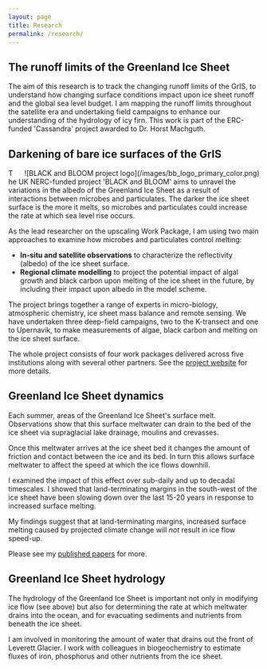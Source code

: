 ```yaml
---
layout: page
title: Research
permalink: /research/
---
```


## The runoff limits of the Greenland Ice Sheet 

The aim of this research is to track the changing runoff limits of the GrIS, to understand how changing surface conditions impact upon ice sheet runoff and the global sea level budget. I am mapping the runoff limits throughout the satellite era and undertaking field campaigns to enhance our understanding of the hydrology of icy firn. This work is part of the ERC-funded 'Cassandra' project awarded to Dr. Horst Machguth.



## Darkening of bare ice surfaces of the GrIS
<div style="float:right; padding-left:20px" markdown="1">
![BLACK and BLOOM project logo](/images/bb_logo_primary_color.png)
</div>

The UK NERC-funded project 'BLACK and BLOOM' aims to unravel the variations in the albedo of the Greenland Ice Sheet as a result of interactions between microbes and particulates. The darker the ice sheet surface is the more it melts, so microbes and particulates could increase the rate at which sea level rise occurs. 

As the lead researcher on the upscaling Work Package, I am using two main approaches to examine how microbes and particulates control melting:

* **In-situ and satellite observations** to characterize the reflectivity (albedo) of the ice sheet surface. 
* **Regional climate modelling** to project the potential impact of algal growth and black carbon upon melting of the ice sheet in the future, by including their impact upon albedo in the model scheme.

The project brings together a range of experts in micro-biology, atmospheric chemistry, ice sheet mass balance and remote sensing. We have undertaken three deep-field campaigns, two to the K-transect and one to Upernavik, to make measurements of algae, black carbon and melting on the ice sheet surface. 

The whole project consists of four work packages delivered across five institutions along with several other partners. See the [project website](http://www.blackandbloom.org) for more details.


## Greenland Ice Sheet dynamics
Each summer, areas of the Greenland Ice Sheet's surface melt. Observations show that this surface meltwater can drain to the bed of the ice sheet via supraglacial lake drainage, moulins and crevasses. 

Once this meltwater arrives at the ice sheet bed it changes the amount of friction and contact between the ice and its bed. In turn this allows surface meltwater to affect the speed at which the ice flows downhill.

I examined the impact of this effect over sub-daily and up to decadal timescales. I showed that land-terminating margins in the south-west of the ice sheet have been slowing down over the last 15-20 years in response to increased surface melting. 

My findings suggest that at land-terminating margins, increased surface melting caused by projected climate change will *not* result in ice flow speed-up.

Please see my [published papers](/publications) for more.



## Greenland Ice Sheet hydrology

The hydrology of the Greenland Ice Sheet is important not only in modifying ice flow (see above) but also for determining the rate at which meltwater drains into the ocean, and for evacuating sediments and nutrients from beneath the ice sheet. 

I am involved in monitoring the amount of water that drains out the front of Leverett Glacier. I work with colleagues in biogeochemistry to estimate fluxes of iron, phosphorus and other nutrients from the ice sheet.

